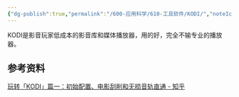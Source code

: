 ```yaml
---
{"dg-publish":true,"permalink":"/600-应用科学/610-工具软件/KODI/","noteIcon":""}
---
```


KODI是影音玩家低成本的影音库和媒体播放器，用的好，完全不输专业的播放器。


## 参考资料
[玩转「KODI」篇一：初始配置、电影刮削和无损音轨直通 - 知乎](https://zhuanlan.zhihu.com/p/469759517)
